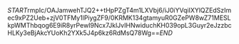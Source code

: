 $START$rmpIc/OAJamwehTJQ2++tHpPZgT4m1LXVbj6/iJ0iYVqiIXYlQZEdSzImec9xPZ2Ueb+zjV0TFMy1lPiygZF9/0KRMK134gtamyuR0GZePW8wZ71MESLkpWMThbqog6E9iR8yrPewI9Ncx7JklJvIHNwiduchKH039opL3Guyr2eJzzbcHLKy3eBjAkcYUoKh2YXk5J4p6kz6RdMsQ78Wg==$END$